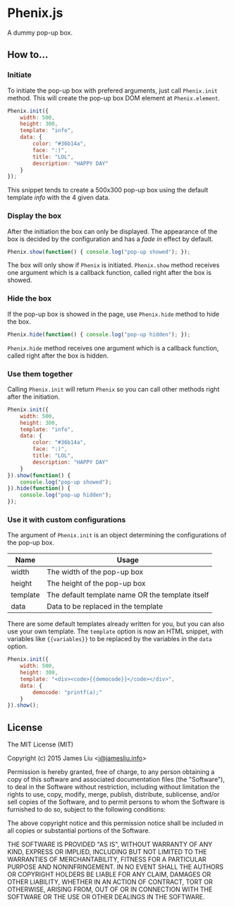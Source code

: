 Phenix.js
======

A dummy pop-up box.

How to...
------
### Initiate
To initiate the pop-up box with prefered arguments, just call `Phenix.init` method. This will create the pop-up box DOM element at `Phenix.element`.
```javascript
Phenix.init({
    width: 500,
    height: 300,
    template: "info",
    data: {
        color: "#36b14a",
        face: ":)",
        title: "LOL",
        description: "HAPPY DAY"
    }
});
```
This snippet tends to create a 500x300 pop-up box using the default template _info_ with the 4 given data.

### Display the box
After the initiation the box can only be displayed. The appearance of the box is decided by the configuration and has a _fade in_ effect by default.
```javascript
Phenix.show(function() { console.log("pop-up showed"); });
```
The box will only show if `Phenix` is initiated.
`Phenix.show` method receives one argument which is a callback function, called right after the box is showed.

### Hide the box
If the pop-up box is showed in the page, use `Phenix.hide` method to hide the box.
```javascript
Phenix.hide(function() { console.log("pop-up hidden"); });
```
`Phenix.hide` method receives one argument which is a callback function, called right after the box is hidden.

### Use them together
Calling `Phenix.init` will return `Phenix` so you can call other methods right after the initiation.
```javascript
Phenix.init({
    width: 500,
    height: 300,
    template: "info",
    data: {
        color: "#36b14a",
        face: ":)",
        title: "LOL",
        description: "HAPPY DAY"
    }
}).show(function() {
    console.log("pop-up showed");
}).hide(function() {
    console.log("pop-up hidden");
});
```
### Use it with custom configurations
The argument of `Phenix.init` is an object determining the configurations of the pop-up box.

Name|Usage
---|---
width|The width of the pop-up box
height|The height of the pop-up box
template|The default template name OR the template itself
data|Data to be replaced in the template

There are some default templates already written for you, but you can also use your own template. The `template` option is now an HTML snippet, with variables like `{{variables}}` to be replaced by the variables in the `data` option.
```javascript
Phenix.init({
    width: 500,
    height: 300,
    template: "<div><code>{{democode}}</code></div>",
    data: {
        democode: "printf(a);"
    }
}).show();
```

License
------

The MIT License (MIT)

Copyright (c) 2015 James Liu \<j@jamesliu.info\>

Permission is hereby granted, free of charge, to any person obtaining a copy of
this software and associated documentation files (the "Software"), to deal in
the Software without restriction, including without limitation the rights to
use, copy, modify, merge, publish, distribute, sublicense, and/or sell copies of
the Software, and to permit persons to whom the Software is furnished to do so,
subject to the following conditions:

The above copyright notice and this permission notice shall be included in all
copies or substantial portions of the Software.

THE SOFTWARE IS PROVIDED "AS IS", WITHOUT WARRANTY OF ANY KIND, EXPRESS OR
IMPLIED, INCLUDING BUT NOT LIMITED TO THE WARRANTIES OF MERCHANTABILITY, FITNESS
FOR A PARTICULAR PURPOSE AND NONINFRINGEMENT. IN NO EVENT SHALL THE AUTHORS OR
COPYRIGHT HOLDERS BE LIABLE FOR ANY CLAIM, DAMAGES OR OTHER LIABILITY, WHETHER
IN AN ACTION OF CONTRACT, TORT OR OTHERWISE, ARISING FROM, OUT OF OR IN
CONNECTION WITH THE SOFTWARE OR THE USE OR OTHER DEALINGS IN THE SOFTWARE.
